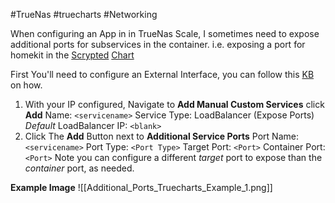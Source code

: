 #TrueNas #truecharts #Networking 

When configuring an App in in TrueNas Scale, I sometimes need to expose additional ports for subservices in the container. i.e. exposing a port for homekit in the [Scrypted](https://www.scrypted.app/) [Chart](https://artifacthub.io/packages/helm/truecharts/scrypted) 

First You'll need to configure an External Interface, you can follow this [KB](obsidian://open?vault=Knowledge%20Base&file=public-docs%2Fdocs%2FTrueNas%2FExpose%20External%20Interfaces%20to%20TrueCharts%20Apps) on how.

1. With your IP configured, Navigate to **Add Manual Custom Services** click **Add**
	Name: `<servicename>`
	Service Type: LoadBalancer (Expose Ports) *Default*
	LoadBalancer IP: `<blank>`
2. Click The **Add** Button next to **Additional Service Ports**
	Port Name: `<servicename>`
	Port Type: `<Port Type>`
	Target Port: `<Port>`
	Container Port:`<Port>`
		Note you can configure a different *target* port to expose than the *container* port, as needed. 

**Example Image**
![[Additional_Ports_Truecharts_Example_1.png]]